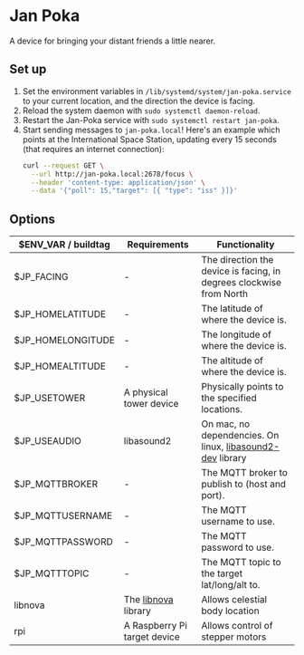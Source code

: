 # Jan Poka

A device for bringing your distant friends a little nearer.

## Set up

1. Set the environment variables in `/lib/systemd/system/jan-poka.service` to your current location, and the direction the device is facing.
2. Reload the system daemon with `sudo systemctl daemon-reload`.
3. Restart the Jan-Poka service with `sudo systemctl restart jan-poka`.
4. Start sending messages to `jan-poka.local`! Here's an example which points at the International Space Station, updating every 15 seconds (that requires an internet connection):
    ```bash
    curl --request GET \
      --url http://jan-poka.local:2678/focus \
      --header 'content-type: application/json' \
      --data '{"poll": 15,"target": [{ "type": "iss" }]}'
   ```

## Options

| $ENV_VAR / buildtag | Requirements | Functionality |
| --- | --- | --- |
| $JP_FACING | - | The direction the device is facing, in degrees clockwise from North |
| $JP_HOMELATITUDE | - | The latitude of where the device is. |
| $JP_HOMELONGITUDE | - | The longitude of where the device is. |
| $JP_HOMEALTITUDE | - | The altitude of where the device is. |
| $JP_USETOWER | A physical tower device | Physically points to the specified locations. |
| $JP_USEAUDIO | libasound2 | On mac, no dependencies. On linux, [libasound2-dev](https://packages.debian.org/sid/libasound2-dev) library | Allows audio playing (used by text-to-speech) |
| $JP_MQTTBROKER | - | The MQTT broker to publish to (host and port). |
| $JP_MQTTUSERNAME | - | The MQTT username to use. |
| $JP_MQTTPASSWORD | - | The MQTT password to use. |
| $JP_MQTTTOPIC | - | The MQTT topic to the target lat/long/alt to. |
| libnova | The [libnova](http://libnova.sourceforge.net/) library | Allows celestial body location |
| rpi | A Raspberry Pi target device | Allows control of stepper motors |

